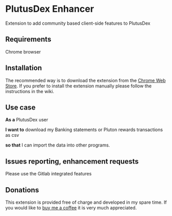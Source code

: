 # PlutusDex Enhancer 
Extension to add community based client-side features to PlutusDex

## Requirements
Chrome browser

## Installation
The recommended way is to download the extension from the [Chrome Web Store](https://chrome.google.com/webstore/detail/plutusdex-enhancer/necjdfandaodcoeagkacmlapednbihgl/?hl=en).
If you prefer to install the extension manually please follow the instructions in the wiki.

## Use case
**As a** PlutusDex user

**I want to** download my Banking statements or Pluton rewards transactions as csv

**so that** I can import the data into other programs.

## Issues reporting, enhancement requests
Please use the Gitlab integrated features

## Donations
This extension is provided free of charge and developed in my spare time.
If you would like to [buy me a coffee](https://ko-fi.com/superhero1) it is very much appreciated.
